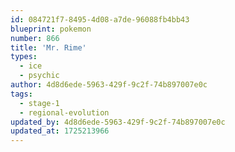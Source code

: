 ```yaml
---
id: 084721f7-8495-4d08-a7de-96088fb4bb43
blueprint: pokemon
number: 866
title: 'Mr. Rime'
types:
  - ice
  - psychic
author: 4d8d6ede-5963-429f-9c2f-74b897007e0c
tags:
  - stage-1
  - regional-evolution
updated_by: 4d8d6ede-5963-429f-9c2f-74b897007e0c
updated_at: 1725213966
---
```

